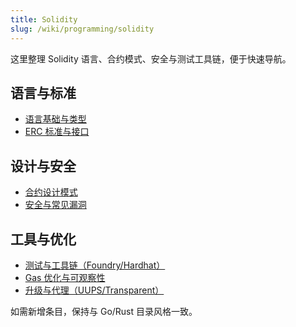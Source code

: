 ```yaml
---
title: Solidity
slug: /wiki/programming/solidity
---
```


这里整理 Solidity 语言、合约模式、安全与测试工具链，便于快速导航。

## 语言与标准

- [语言基础与类型](./language-basics.md)
- [ERC 标准与接口](./erc-standards.md)

## 设计与安全

- [合约设计模式](./patterns.md)
- [安全与常见漏洞](./security.md)

## 工具与优化

- [测试与工具链（Foundry/Hardhat）](./testing-tooling.md)
- [Gas 优化与可观察性](./gas-optimizations.md)
- [升级与代理（UUPS/Transparent）](./upgrades-proxies.md)

如需新增条目，保持与 Go/Rust 目录风格一致。

